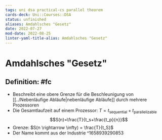 ```yaml
---
tags: uni dsa practical-cs parallel theorem
cards-deck: Uni::Courses::DSA
status: unfinished
aliases: Amdahlsches "Gesetz"
date: 2022-07-27
mod-date: 2022-08-25
linter-yaml-title-alias: Amdahlsches "Gesetz"
---
```


# Amdahlsches "Gesetz"

## Definition: #fc
- Beschreibt eine obere Grenze für die Beschleunigung von [[../Nebenläufige Abläufe|nebenläufige Abläufe]] durch mehrere Prozessoren
- Die Gesamtlaufzeit auf einem Prozessor: $T=t_{\text{sequential}}+t_{\text{parallelizable}}$
$$S(n)=\frac{T}{t_s+\frac{t_p}{n}}$$
- Grenze: $S(n \rightarrow \infty) = \frac{T}{t_S}$
- Der Name kommt aus der Industrie
^1658939290853
